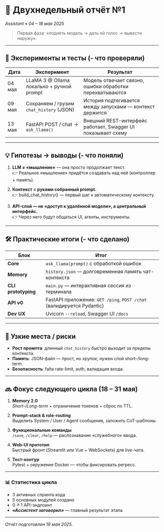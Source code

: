 # 🧾 Двухнедельный отчёт №1  
_Assistant • 04 – 18 мая 2025_

> Первая фаза: «поднять модель → дать ей голос → вывести наружу».

---

## 🧪 Эксперименты и тесты (- что проверяли)

| Дата | Эксперимент | Результат |
|------|-------------|-----------|
| 04 мая | LLaMA 3 @ Ollama локально + ручной prompt | Модель отвечает связно, ошибки обработки перехватываются |
| 09 мая | Сохраняем / грузим `chat_history` (JSON) | История подтягивается между запусками — контекст держится |
| 13 мая | FastAPI POST / chat → `ask_llama()` | Внешний REST-интерфейс работает, Swagger UI показывает схему |

---

## 💡 Гипотезы → выводы (- что поняли)

1. **LLM ≠ «мышление»** — она просто продолжает текст.  
   👉 Реальное «мышление» придётся создавать над ней (контроллер + память).

2. **Контекст = руками собранный prompt.**  
   👉 build_chat_history() — первый шаг к автоматическому контексту.

3. **API-слой — не «доступ к удалённой модели», а центральный интерфейс.**  
   👉 Через него будут общаться UI, агенты, инструменты.

---

## 🛠 Практические итоги (- что сделано)

| Блок | Итог |
|------|------|
| **Core** | `ask_llama(prompt)` с обработкой ошибок |
| **Memory** | `history.json` — долговременная память чат-контекста |
| **CLI prototyping** | `main.py` — интерактивная сессия из терминала |
| **API v0** | FastAPI приложение: `GET /ping`, `POST /chat` (валидируется Pydantic) |
| **Dev UX** | Uvicorn `--reload`, Swagger UI `/docs` |

---

## 🚧 Узкие места / риски

- **Рост промпта**: длинный `chat_history` быстро выходит за пределы контекста.  
- **Память**: JSON-файл — прост, но хрупок; нужен слой short-/long-term.  
- **Безопасность**: falta rate-limit, auth, валидация входа.

---

## 🔜 Фокус следующего цикла (18 – 31 мая)

1. **Memory 2.0**  
   *Short-/Long-term* + ограничение токенов + сброс по TTL.

2. **Prompt-stack & role-routing**  
   Выделить System / User / Agent сообщения, заложить CoT-шаблоны.

3. **Функциональные команды**  
   `/save`, `/clear`, `/help` — распознавание «служебного» ввода.

4. **Web-UI прототип**  
   Быстрый фронт (Streamlit или Vue + WebSockets) для live-чата.

5. **Тест-контур**  
   Pytest + окружение Docker — чтобы фиксировать регресс.

---

### 📊 Статистика цикла
- 3 активных спринта кода  
- 5 основных модулей создано  
- 0 ↗ 1 API-эндпоинт  
- ***«Ассистент заговорил»*** — главный результат этапа

---

_Отчёт подготовлен 19 мая 2025._

